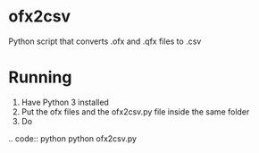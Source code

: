 # ofx2csv
Python script that converts .ofx and .qfx files to .csv


# Running

1. Have Python 3 installed
2. Put the ofx files and the ofx2csv.py file inside the same folder 
3. Do 

.. code:: python python ofx2csv.py
